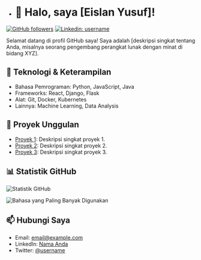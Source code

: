 - # 👋 Halo, saya [Eislan Yusuf]!

[![GitHub followers](https://img.shields.io/github/followers/ysfeislan07?label=Follow&style=social)](https://github.com/username)
[![Linkedin: username](https://img.shields.io/badge/-username-blue?style=flat-square&logo=Linkedin&logoColor=white&link=https://www.linkedin.com/in/eislan-yusuf/)](https://www.linkedin.com/in/username/)

Selamat datang di profil GitHub saya! Saya adalah [deskripsi singkat tentang Anda, misalnya seorang pengembang perangkat lunak dengan minat di bidang XYZ].

## 🔧 Teknologi & Keterampilan
- Bahasa Pemrograman: Python, JavaScript, Java
- Frameworks: React, Django, Flask
- Alat: Git, Docker, Kubernetes
- Lainnya: Machine Learning, Data Analysis

## 🌟 Proyek Unggulan
- [Proyek 1](https://github.com/username/proyek1): Deskripsi singkat proyek 1.
- [Proyek 2](https://github.com/username/proyek2): Deskripsi singkat proyek 2.
- [Proyek 3](https://github.com/username/proyek3): Deskripsi singkat proyek 3.

## 📊 Statistik GitHub
![Statistik GitHub](https://github-readme-stats.vercel.app/api?username=username&show_icons=true&hide_title=true&count_private=true&include_all_commits=true&theme=radical)

![Bahasa yang Paling Banyak Digunakan](https://github-readme-stats.vercel.app/api/top-langs/?username=username&layout=compact&theme=radical)

## 📫 Hubungi Saya
- Email: [email@example.com](mailto:email@example.com)
- LinkedIn: [Nama Anda](https://www.linkedin.com/in/username/)
- Twitter: [@username](https://twitter.com/username)


<!---
ysfeislan07/ysfeislan07 is a ✨ special ✨ repository because its `README.md` (this file) appears on your GitHub profile.
You can click the Preview link to take a look at your changes.
--->
